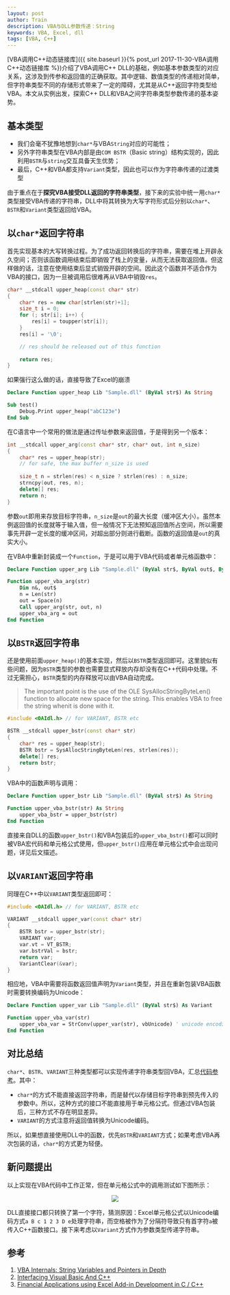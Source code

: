 ```yaml
---
layout: post
author: Train
description: VBA与DLL参数传递：String
keywords: VBA, Excel, dll
tags: [VBA, C++]
---
```


[VBA调用C++动态链接库]({{ site.baseurl }}{% post_url 2017-11-30-VBA调用C++动态链接库 %})介绍了VBA调用C++ DLL的基础，例如基本参数类型的对应关系，这涉及到传参和返回值的正确获取。其中逻辑、数值类型的传递相对简单，但字符串类型不同的存储形式带来了一定的障碍，尤其是从C++返回字符类型给VBA。本文从实例出发，探索C++ DLL和VBA之间字符串类型参数传递的基本姿势。

## 基本类型

- 我们会毫不犹豫地想到`char*`与VBA`String`对应的可能性；
- 另外字符串类型在VBA内部是由`COM BSTR`（Basic string）结构实现的，因此利用`BSTR`与`string`交互具备天生优势；
- 最后，C++和VBA都支持`Variant`类型，因此也可以作为字符串传递的过渡类型

由于重点在于**探究VBA接受DLL返回的字符串类型**，接下来的实验中统一用`char*`类型接受VBA传递的字符串，DLL中将其转换为大写字符形式后分别以`char*`、`BSTR`和`Variant`类型返回给VBA。


## 以`char*`返回字符串

首先实现基本的大写转换过程。为了成功返回转换后的字符串，需要在堆上开辟永久空间；否则该函数调用结束后即销毁了栈上的变量，从而无法获取返回值。但这样做的话，注意在使用结束后显式销毁开辟的空间。因此这个函数并不适合作为VBA的接口，因为一旦被调用后很难再从VBA中销毁`res`。

```c++
char* __stdcall upper_heap(const char* str)
{
	char* res = new char[strlen(str)+1];
	size_t i = 0;
	for (; str[i]; i++) {
		res[i] = toupper(str[i]);
	}
	res[i] = '\0';

	// res should be released out of this function
	
	return res; 
}
```

如果强行这么做的话，直接导致了Excel的崩溃

```vb
Declare Function upper_heap Lib "Sample.dll" (ByVal str$) As String

Sub test()
    Debug.Print upper_heap("abC123e")
End Sub
```

在C语言中一个常用的做法是通过传址参数来返回值，于是得到另一个版本：

```c++
int __stdcall upper_arg(const char* str, char* out, int n_size)
{
	char* res = upper_heap(str);
	// for safe, the max buffer n_size is used
	
	size_t n = strlen(res) < n_size ? strlen(res) : n_size;
	strncpy(out, res, n);
	delete[] res;
	return n;
}
```

参数`out`即用来存放目标字符串，`n_size`是`out`的最大长度（缓冲区大小）。虽然本例返回值的长度就等于输入值，但一般情况下无法预知返回值所占空间，所以需要事先开辟一定长度的缓冲区间，对超出部分则进行截断。函数的返回值是`out`的真实大小。

在VBA中重新封装成一个`Function`，于是可以用于VBA代码或者单元格函数中：

```vb
Declare Function upper_arg Lib "Sample.dll" (ByVal str$, ByVal out$, ByVal n As Long) As Long

Function upper_vba_arg(str)
    Dim n&, out$
    n = Len(str)
    out = Space(n)
    Call upper_arg(str, out, n)
    upper_vba_arg = out
End Function
```

## 以`BSTR`返回字符串

还是使用前面`upper_heap()`的基本实现，然后以`BSTR`类型返回即可。这里貌似有些问题，因为`BSTR`类型的参数也需要显式释放内存却没有在C++代码中处理。不过无需担心，`BSTR`类型的内存释放可以由VBA自动完成。

> The important point is the use of the OLE SysAllocStringByteLen() function to allocate new space for the string. This enables VBA to free the string whenit is done with it.

```c++
#include <OAIdl.h> // for VARIANT, BSTR etc

BSTR __stdcall upper_bstr(const char* str)
{
	char* res = upper_heap(str);
	BSTR bstr = SysAllocStringByteLen(res, strlen(res));
	delete[] res;
	return bstr;
}
```

VBA中的函数声明与调用：

```vb
Declare Function upper_bstr Lib "Sample.dll" (ByVal str$) As String

Function upper_vba_bstr(str) As String
    upper_vba_bstr = upper_bstr(str)
End Function
```

直接来自DLL的函数`upper_bstr()`和VBA包装后的`upper_vba_bstr()`都可以同时被VBA宏代码和单元格公式使用，但`upper_bstr()`应用在单元格公式中会出现问题，详见后文描述。

## 以`VARIANT`返回字符串

同理在C++中以`VARIANT`类型返回即可：

```c++
#include <OAIdl.h> // for VARIANT, BSTR etc

VARIANT __stdcall upper_var(const char* str)
{
	BSTR bstr = upper_bstr(str);
	VARIANT var;
	var.vt = VT_BSTR;
	var.bstrVal = bstr;
	return var;
	VariantClear(&var);
}
```

相应地，VBA中需要将函数返回值声明为`Variant`类型，并且在重新包装VBA函数时需要转换编码为Unicode：

```vb
Declare Function upper_var Lib "Sample.dll" (ByVal str$) As Variant

Function upper_vba_var(str)
    upper_vba_var = StrConv(upper_var(str), vbUnicode) ' unicode encoding
End Function
```

## 对比总结

`char*`、`BSTR`、`VARIANT`三种类型都可以实现传递字符串类型回VBA，汇总[代码参考](https://github.com/dothinking/blog/tree/master/src/vba_cpp_dll)。其中：

- `char*`的方式不能直接返回字符串，而是替代以存储目标字符串到预先传入的参数中。所以，这种方式的接口不能直接用于单元格公式。但通过VBA包装后，三种方式不存在明显差异。
- `VARIANT`的方式注意将返回值转换为Unicode编码。

所以，如果想直接使用DLL中的函数，优先`BSTR`和`VARIANT`方式；如果考虑VBA再次包装的话，`char*`的方式更为轻便。


## 新问题提出

以上实现在VBA代码中工作正常，但在单元格公式中的调用测试如下图所示：

<div align='center'><img src="{{ "/images/2019-08-18-01.png" | prepend: site.baseurl }}"></div>

DLL直接接口都只转换了第一个字符，猜测原因：Excel单元格公式以Unicode编码方式`a B c 1 2 3 D e`处理字符串，而空格被作为了分隔符导致只有首字符`a`被传入C++函数接口。接下来考虑以`Variant`方式作为参数类型传递字符串。


## 参考

1. [VBA Internals: String Variables and Pointers in Depth](https://bytecomb.com/vba-internals-string-variables-and-pointers-in-depth/)
2. [Interfacing Visual Basic And C++](http://www.flipcode.com/archives/Interfacing_Visual_Basic_And_C.shtml)
3. [Financial Applications using Excel Add-in Development in C / C++](https://epdf.pub/download/c-applications-in-finance.html)
